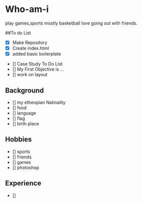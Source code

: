 # Who-am-i
play games,sports mostly basketball love going out with friends.

##To do List

 - [x] Make Repository
 - [x] Create index.html
 - [x] added basic boilerplate
 - [] Case Study To Do List
  - [] My First Objective is ...
   - [] work on layout

  ## Background
 - [] my etheopian Natinality
 - [] food
 - [] language
 - [] flag  
 - [] birth place
 ## Hobbies
 - [] sports
 - [] friends
 - [] games
 - [] photoshop
 ## Experience
 - [] 
